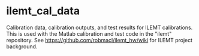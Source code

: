 # ilemt_cal_data
Calibration data, calibration outputs, and test results for ILEMT calibrations.  This is used with the Matlab calibration and test code in the "ilemt" repository.  See https://github.com/robmacl/ilemt_hw/wiki for ILEMT project background.